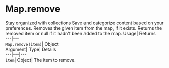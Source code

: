  
#  Map.remove 
Stay organized with collections  Save and categorize content based on your preferences. 
Removes the given item from the map, if it exists. 
Returns the removed item or null if it hadn't been added to the map.
Usage| Returns  
---|---  
`Map.remove(item)`| Object  
Argument| Type| Details  
---|---|---  
`item`| Object| The item to remove.  
